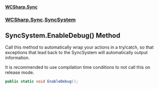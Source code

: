 #### [WCSharp.Sync](README.md 'README')
### [WCSharp.Sync](WCSharp.Sync.md 'WCSharp.Sync').[SyncSystem](WCSharp.Sync.SyncSystem.md 'WCSharp.Sync.SyncSystem')

## SyncSystem.EnableDebug() Method

Call this method to automatically wrap your actions in a try/catch, so that exceptions that lead back to the SyncSystem will automatically output information.  
  
It is recommended to use compilation time conditions to not call this on release mode.

```csharp
public static void EnableDebug();
```